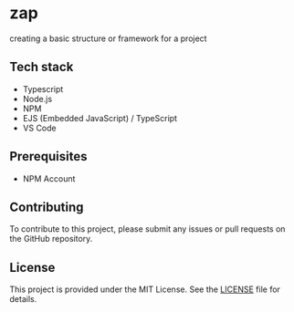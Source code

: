 # zap

creating a basic structure or framework for a project

## Tech stack

- Typescript
- Node.js
- NPM
- EJS (Embedded JavaScript) / TypeScript
- VS Code

## Prerequisites

- NPM Account

## Contributing

To contribute to this project, please submit any issues or pull requests on the GitHub repository.

## License

This project is provided under the MIT License. See the [LICENSE](LICENSE) file for details.
